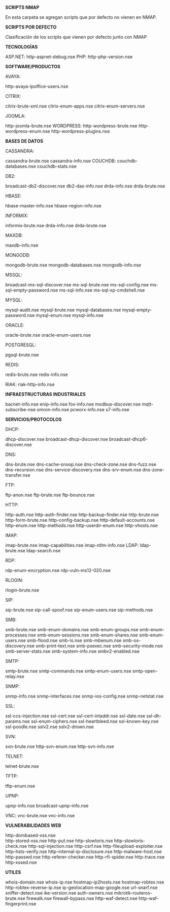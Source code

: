 **SCRIPTS NMAP**

En esta carpeta se agregan scripts que por defecto no vienen en NMAP.


**SCRIPTS POR DEFECTO**

Clasificación de los scripts que vienen por defecto junto con NMAP


**TECNOLOGÍAS**

ASP.NET:
http-aspnet-debug.nse
PHP: 
http-php-version.nse




**SOFTWARE/PRODUCTOS**

AVAYA:

http-avaya-ipoffice-users.nse


CITRIX:

citrix-brute-xml.nse
citrix-enum-apps.nse
citrix-enum-servers.nse


JOOMLA: 

http-joomla-brute.nse
WORDPRESS:
http-wordpress-brute.nse
http-wordpress-enum.nse
http-wordpress-plugins.nse 


**BASES DE DATOS**

CASSANDRA: 

cassandra-brute.nse
cassandra-info.nse
COUCHDB:
couchdb-databases.nse
couchdb-stats.nse


DB2:

broadcast-db2-discover.nse
db2-das-info.nse
drda-info.nse
drda-brute.nse


HBASE:

hbase-master-info.nse
hbase-region-info.nse


INFORMIX:

informix-brute.nse
drda-info.nse
drda-brute.nse


MAXDB:

maxdb-info.nse


MONGODB:

mongodb-brute.nse
mongodb-databases.nse
mongodb-info.nse


MSSQL:

broadcast-ms-sql-discover.nse
ms-sql-brute.nse
ms-sql-config.nse
ms-sql-empty-password.nse
ms-sql-info.nse
ms-sql-xp-cmdshell.nse


MYSQL:

mysql-audit.nse
mysql-brute.nse
mysql-databases.nse
mysql-empty-password.nse
mysql-enum.nse
mysql-info.nse


ORACLE:

oracle-brute.nse
oracle-enum-users.nse


POSTGRESQL:

pgsql-brute.nse


REDIS:

redis-brute.nse
redis-info.nse


RIAK:
riak-http-info.nse



**INFRAESTRUCTURAS INDUSTRIALES**

bacnet-info.nse
enip-info.nse
fox-info.nse
modbus-discover.nse
mqtt-subscribe-nse
omron-info.nse
pcworx-info.nse
s7-info.nse



**SERVICIOS/PROTOCOLOS**

DHCP:

dhcp-discover.nse
broadcast-dhcp-discover.nse
broadcast-dhcp6-discover.nse


DNS:

dns-brute.nse
dns-cache-snoop.nse
dns-check-zone.nse
dns-fuzz.nse
dns-recursion.nse
dns-service-discovery.nse
dns-srv-enum.nse
dns-zone-transfer.nse


FTP:

ftp-anon.nse
ftp-brute.nse
ftp-bounce.nse


HTTP:

http-auth.nse
http-auth-finder.nse
http-backup-finder.nse
http-brute.nse
http-form-brute.nse
http-config-backup.nse
http-default-accounts.nse
http-enum.nse
http-methods.nse
http-userdir-enum.nse
http-vhosts.nse


IMAP:

imap-brute.nse
imap-capabilities.nse
imap-ntlm-info.nse 
LDAP:
ldap-brute.nse
ldap-search.nse


RDP:

rdp-enum-encryption.nse
rdp-vuln-ms12-020.nse


RLOGIN:

rlogin-brute.nse


SIP:

sip-brute.nse
sip-call-spoof.nse
sip-enum-users.nse
sip-methods.nse


SMB:

smb-brute.nse
smb-enum-domains.nse
smb-enum-groups.nse
smb-enum-processes.nse
smb-enum-sessions.nse
smb-enum-shares.nse
smb-enum-users.nse
smb-flood.nse
smb-ls.nse
smb-mbenum.nse
smb-os-discovery.nse
smb-print-text.nse
smb-psexec.nse
smb-security-mode.nse
smb-server-stats.nse
smb-system-info.nse
smbv2-enabled.nse


SMTP:

smtp-brute.nse
smtp-commands.nse
smtp-enum-users.nse
smtp-open-relay.nse


SNMP:

snmp-info.nse
snmp-interfaces.nse
snmp-ios-config.nse
snmp-netstat.nse


SSL:

ssl-ccs-injection.nse
ssl-cert.nse
ssl-cert-intaddr.nse
ssl-date.nse
ssl-dh-params.nse
ssl-enum-ciphers.nse
ssl-heartbleed.nse
ssl-known-key.nse
ssl-poodle.nse
sslv2.nse
sslv2-drown.nse


SVN:

svn-brute.nse
http-svn-enum.nse
http-svn-info.nse 


TELNET:

telnet-brute.nse


TFTP:

tftp-enum.nse


UPNP:

upnp-info.nse
broadcast-upnp-info.nse


VNC:
vnc-brute.nse
vnc-info.nse



**VULNERABILIDADES WEB**

http-dombased-xss.nse   
http-stored-xss.nse
http-put.nse
http-slowloris.nse
http-slowloris-check.nse
http-sql-injection.nse
http-csrf.nse
http-fileupload-exploiter.nse
http-hsts-verify.nse
http-internal-ip-disclosure.nse
http-malware-host.nse
http-passwd.nse
http-referer-checker.nse
http-rfi-spider.nse
http-trace.nse
http-xssed.nse



**UTILES**

whois-domain.nse
whois-ip.nse
hostmap-ip2hosts.nse
hostmap-robtex.nse
http-robtex-reverse-ip.nse
ip-geolocation-map-google.nse
url-snarf.nse
sniffer-detect.nse
ike-version.nse
auth-owners.nse
mikrotik-routeros-brute.nse
firewalk.nse
firewall-bypass.nse
http-waf-detect.nse
http-waf-fingerprint.nse  
